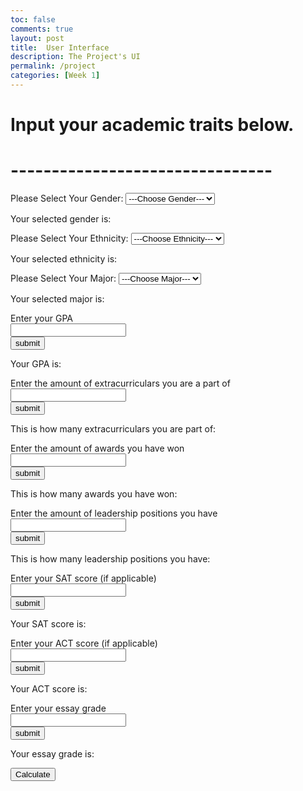 ```yaml
---
toc: false
comments: true
layout: post
title:  User Interface
description: The Project's UI
permalink: /project
categories: [Week 1]
---
```


# Input your academic traits below. 
# --------------------------------

<!-- This here is the code for a dropdown menu regarding genders.  -->
<html>
  <script>
  function gen() {
      var genderList = document.getElementById("genderList");
      document.getElementById("gender").innerHTML = genderList.options[genderList.selectedIndex].text;
    }
  </script>
  <body>
<!-- Here below are the options from which the inputter may choose from.  -->
    <form>
      Please Select Your Gender:
        <select id="genderList" onchange="gen()">
            <option> ---Choose Gender--- </option>  
            <option> Male </option>  
            <option> Female </option>  
        </select>
      <p>Your selected gender is: <font color = "#ffffc2"><t id = "gender"></t></font></p>
    </form>
  </body>
</html>
<!-- This here is the code for a dropdown menu regarding numerous ethnicities.  -->
<html>
  <script>
    function eth() {
      var ethnicityList=document.getElementById("ethnicityList");
      document.getElementById("ethnicity").innerHTML=ethnicityList.options[ethnicityList.selectedIndex].text;
    }
  </script>
  <body>
<!-- Here below are the options from which the inputter may choose from.  -->
    <form>
      Please Select Your Ethnicity:
        <select id="ethnicityList" onchange="eth()">
            <option> ---Choose Ethnicity--- </option>  
            <option> White </option>  
            <option> Hispanic </option>  
            <option> African-American </option>  
            <option> Asian </option>  
            <option> Other </option>  
        </select>
      <p>Your selected ethnicity is: <font color = "#ffffc2"><t id = "ethnicity"></t></font></p>
    </form>
  </body>
</html>
<!-- This here is the code for a dropdown menu regarding numerous majors.  -->
<html>
  <script>
  function maj() {
      var majorList=document.getElementById("majorList");
      document.getElementById("major").innerHTML=majorList.options[majorList.selectedIndex].text;
    }
  </script>
  <body>
<!-- Here below are the options from which the inputter may choose from.  -->
    <form>
      Please Select Your Major:
        <select id="majorList" onchange="maj()">
            <option> ---Choose Major--- </option>  
            <option> Computer Science </option>  
            <option> Business </option>  
            <option> Biology </option>  
            <option> Politics </option>  
            <option> Engineering </option>  
            <option> Social Sciences </option>
            <option> English </option>
            <option> Other </option>
        </select>
      <p>Your selected major is: <font color = "#ffffc2"><t id = "major"></t></font></p>
    </form>
  </body>
</html>
<!-- Here below is the html code for the textboxes for the students to input their stats -->
<html lang="en">
  <head>
    <meta charset="UTF-8">
    <meta http-equiv="X-UA-Compatible" content="IE=edge">
    <meta name="viewport" content="width=device-width, initial-scale=1.0">
    <title>Document</title>
  </head>
  <body>
    <label> Enter your GPA</label><br>
      <input type = "text" id = "gpa"><br>
        <button type="button" id="gpabutton">submit</button>
    <script src="script.js">
    </script>
    <script>
      document.getElementById("gpabutton").onclick = function() {
          var gpa = document.getElementById("gpa").value;
          console.log("Your GPA is ",gpa);
          document.getElementById("gpaResult").innerHTML = gpa;
      }
    </script>
    <p>Your GPA is: <font color = "#ffffc2"><t id = "gpaResult"></t></font></p>
  </body>
</html>
<html lang="en">
  <head>
    <meta charset="UTF-8">
    <meta http-equiv="X-UA-Compatible" content="IE=edge">
    <meta name="viewport" content="width=device-width, initial-scale=1.0">
    <title>Document</title>
  </head>
  <body>
    <label> Enter the amount of extracurriculars you are a part of</label><br>
      <input type = "text" id = "ec"><br>
        <button type="button" id="ecbutton">submit</button>
      <script src="script.js">
      </script>
      <script>
        document.getElementById("ecbutton").onclick = function() {
          var ec = document.getElementById("ec").value;
          console.log("This is how many extracurriculars you are part of: ",ec);
          document.getElementById("ecResult").innerHTML = ec;
        }
  </script>
  <p>This is how many extracurriculars you are part of: <font color = 
  "#ffffc2"><t id = "ecResult"></t></font></p>
  </body>
</html>
<html lang="en">
  <head>
    <meta charset="UTF-8">
    <meta http-equiv="X-UA-Compatible" content="IE=edge">
    <meta name="viewport" content="width=device-width, initial-scale=1.0">
    <title>Document</title>
  </head>
  <body>
    <label> Enter the amount of awards you have won</label><br>
    <input type = "text" id = "awards"><br>
      <button type="button" id="awardbutton">submit</button>
    <script src="script.js">
    </script>
    <script>
      document.getElementById("awardbutton").onclick = function() {
          var award = document.getElementById("awards").value;
          console.log("This is how many awards you have won: ",award);
          document.getElementById("awardResult").innerHTML = award;
      }
  </script>
  <p>This is how many awards you have won: <font color = "#ffffc2"><t id = "awardResult"></t></font></p>
  </body>
</html>
<html lang="en">
  <head>
    <meta charset="UTF-8">
    <meta http-equiv="X-UA-Compatible" content="IE=edge">
    <meta name="viewport" content="width=device-width, initial-scale=1.0">
    <title>Document</title>
  </head>
  <body>
    <label> Enter the amount of leadership positions you have</label><br>
    <input type = "text" id = "lead"><br>
      <button type="button" id="leadbutton">submit</button>
    <script src="script.js">
    </script>
    <script>
      document.getElementById("leadbutton").onclick = function() {
          var lead = document.getElementById("lead").value;
          console.log("This is how many leadership positions you have: ",lead);
          document.getElementById("leadResult").innerHTML = lead;
      }
    </script>
    <p>This is how many leadership positions you have: <font color = "#ffffc2"><t id = "leadResult"></t></font></p>
  </body>
</html>
<html lang="en">
  <head>
    <meta charset="UTF-8">
    <meta http-equiv="X-UA-Compatible" content="IE=edge">
    <meta name="viewport" content="width=device-width, initial-scale=1.0">
    <title>Document</title>
  </head>
  <body>
    <label> Enter your SAT score (if applicable)</label><br>
    <input type = "text" id = "SAT"><br>
      <button type="button" id="SATbutton">submit</button>
    <script src="script.js">
    </script>
    <script>
      document.getElementById("SATbutton").onclick = function() {
          var SAT = document.getElementById("SAT").value;
          console.log("Your SAT score is: ",SAT);
          document.getElementById("SATResult").innerHTML = SAT;
      }
  </script>
  <p>Your SAT score is: <font color = "#ffffc2"><t id = "SATResult"></t></font></p>
  </body>
</html>
<html lang="en">
  <head>
    <meta charset="UTF-8">
    <meta http-equiv="X-UA-Compatible" content="IE=edge">
    <meta name="viewport" content="width=device-width, initial-scale=1.0">
    <title>Document</title>
  </head>
  <body>
    <label> Enter your ACT score (if applicable)</label><br>
    <input type = "text" id = "ACT"><br>
      <button type="button" id="ACTbutton">submit</button>
    <script src="script.js">
    </script>
    <script>
      document.getElementById("ACTbutton").onclick = function() {
          var ACT = document.getElementById("ACT").value;
          console.log("Your ACT score is: ",ACT);
          document.getElementById("ACTResult").innerHTML = ACT;
      }
  </script>
  <p>Your ACT score is: <font color = "#ffffc2"><t id = "ACTResult"></t></font></p>
  </body>
</html>
<html lang="en">
  <head>
    <meta charset="UTF-8">
    <meta http-equiv="X-UA-Compatible" content="IE=edge">
    <meta name="viewport" content="width=device-width, initial-scale=1.0">
    <title>Document</title>
  </head>
  <body>
    <label> Enter your essay grade </label><br>
    <input type = "text" id = "essay"><br>
      <button type="button" id="essaybutton">submit</button>
    <script src="script.js">
    </script>
    <script>
      document.getElementById("essaybutton").onclick = function() {
          var essay = document.getElementById("essay").value;
          console.log("Your essay grade is: ",essay);
          document.getElementById("essayResult").innerHTML = essay;
      }
  </script>
  <p>Your essay grade is: <font color = "#ffffc2"><t id = "essayResult"></t></font></p>
  </body>
</html>

<button>Calculate</button>